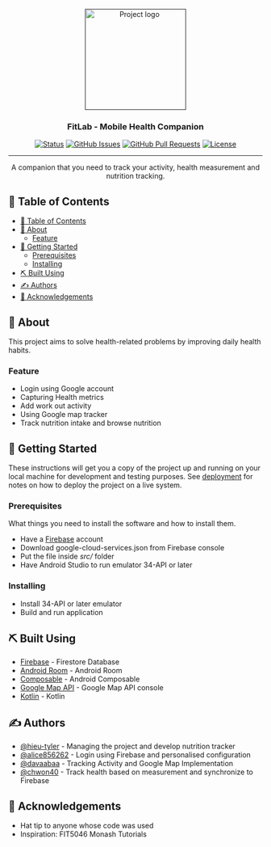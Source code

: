 <p align="center">
  <a href="" rel="noopener">
 <img width=200px height=200px src="https://i.imgur.com/6wj0hh6.jpg" alt="Project logo"></a>
</p>

<h3 align="center">FitLab - Mobile Health Companion</h3>

<div align="center">

[![Status](https://img.shields.io/badge/status-active-success.svg)]()
[![GitHub Issues](https://img.shields.io/github/issues/hieu-tyler/fit5225-android-project.svg)](https://github.com/hieu-tyler/fit5225-android-project/issues)
[![GitHub Pull Requests](https://img.shields.io/github/issues-pr/hieu-tyler/fit5225-android-project.svg)](https://github.com/hieu-tyler/fit5225-android-project/pulls)
[![License](https://img.shields.io/badge/license-MIT-blue.svg)](/LICENSE)

</div>

---

<p align="center"> A companion that you need to track your activity, health measurement and nutrition tracking.
    <br> 
</p>

## 📝 Table of Contents

- [📝 Table of Contents](#-table-of-contents)
- [🧐 About ](#-about-)
  - [Feature](#feature)
- [🏁 Getting Started ](#-getting-started-)
  - [Prerequisites](#prerequisites)
  - [Installing](#installing)
- [⛏️ Built Using ](#️-built-using-)
- [✍️ Authors ](#️-authors-)
- [🎉 Acknowledgements ](#-acknowledgements-)

## 🧐 About <a name = "about"></a>

This project aims to solve health-related problems by improving daily health habits.

### Feature
- Login using Google account
- Capturing Health metrics
- Add work out activity
- Using Google map tracker
- Track nutrition intake and browse nutrition  

## 🏁 Getting Started <a name = "getting_started"></a>

These instructions will get you a copy of the project up and running on your local machine for development and testing purposes. See [deployment](#deployment) for notes on how to deploy the project on a live system.

### Prerequisites

What things you need to install the software and how to install them.

- Have a [Firebase](http://firebase.google.com) account
- Download google-cloud-services.json from Firebase console
- Put the file inside *src/* folder
- Have Android Studio to run emulator 34-API or later

### Installing

- Install 34-API or later emulator
- Build and run application

## ⛏️ Built Using <a name = "built_using"></a>

- [Firebase](https://www.firebase.google.com) - Firestore Database
- [Android Room](https://developer.android.com/jetpack/androidx/releases/room) - Android Room
- [Composable](https://developer.android.com/develop/ui/compose) - Android Composable
- [Google Map API](https://developers.google.com/maps/apis-by-platform) - Google Map API console 
- [Kotlin](https://kotlinlang.org/) - Kotlin

## ✍️ Authors <a name = "authors"></a>

- [@hieu-tyler](https://github.com/hieu-tyler) - Managing the project and develop nutrition tracker
- [@alice856262](https://github.com/alice856262) - Login using Firebase and personalised configuration
- [@davaabaa](https://github.com/davaabaa) - Tracking Activity and Google Map Implementation
- [@chwon40](https://github.com/chwon40) - Track health based on measurement and synchronize to Firebase


## 🎉 Acknowledgements <a name = "acknowledgement"></a>

- Hat tip to anyone whose code was used
- Inspiration: FIT5046 Monash Tutorials
